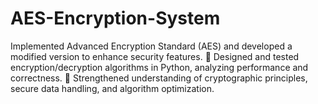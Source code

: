 # AES-Encryption-System
Implemented Advanced Encryption Standard (AES) and developed a modified version to enhance security features.  Designed and tested encryption/decryption algorithms in Python, analyzing performance and correctness.  Strengthened understanding of cryptographic principles, secure data handling, and algorithm optimization.
